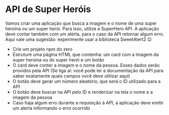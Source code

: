 # API de Super Heróis

Vamos criar uma aplicação que busca a imagem e o nome de uma super heroína ou um super herói. Para isso, utilize a SuperHero API. A aplicação deve contar também com um alerta, para o caso da API retornar algum erro. Aqui vale uma sugestão: experimente usar a biblioteca SweetAlert2 😉

- Crie um projeto npm do zero
- Estruture uma página HTML que contenha: um card com a imagem da super heroína ou do super herói e um botão
- O card deve conter a imagem e o nome da pessoa. Esses dados serão providos pela API (Se liga aí: você pode ler a documentação da API para saber exatamente quais campos você deve utilizar aqui)
- O botão deve gerar um número aleatório, que será o ID utilizado para a API
- O botão deve buscar na API pelo ID e renderizar na tela o nome e a imagem da pessoa
- Caso haja algum erro durante a requisição à API, a aplicação deve emitir um alerta informando o erro ocorrido
